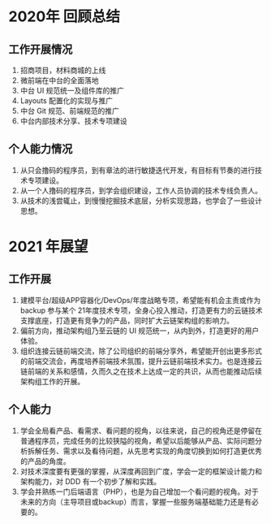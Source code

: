 # 2020年 回顾总结

## 工作开展情况

1. 招商项目，材料商城的上线
2. 微前端在中台的全面落地
3. 中台 UI 规范统一及组件库的推广
4. Layouts 配置化的实现与推广
5. 中台 Git 规范、前端规范的推广
6. 中台内部技术分享、技术专项建设

## 个人能力情况

1. 从只会撸码的程序员，到有章法的进行敏捷迭代开发，有目标有节奏的进行技术专项建设。
2. 从一个人撸码的程序员，到学会组织建设，工作人员协调的技术专线负责人。
3. 从技术的浅尝辄止，到慢慢挖掘技术底层，分析实现思路，也学会了一些设计思想。

# 2021 年展望

## 工作开展

1. 建模平台/超级APP容器化/DevOps/年度战略专项，希望能有机会主责或作为backup 参与某个 21年度技术专项，全身心投入推动，打造更有力的云链技术支撑底座，打造更有竞争力的产品，同时扩大云链架构组的影响力。
2. 偏前方向，推动架构组乃至云链的 UI 规范统一，从内到外，打造更好的用户体验。
3. 组织连接云链前端交流，除了公司组织的前端分享外，希望能开创出更多形式的前端交流会，再度培养前端技术氛围，提升云链前端技术实力。也是连接云链前端的关系和感情，久而久之在技术上达成一定的共识，从而也能推动后续架构组工作的开展。

## 个人能力

1. 学会全局看产品、看需求、看问题的视角，以往来说，自己的视角还是停留在普通程序员，完成任务的比较狭隘的视角，希望以后能够从产品、实际问题分析拆解任务、需求以及看待问题，从先思考实现的角度切换到如何打造更优秀的产品的角度。
2. 对技术深度要有更强的掌握，从深度再回到广度，学会一定的框架设计能力和架构能力，对 DDD 有一个初步了解和实践。
3. 学会并熟练一门后端语言（PHP），也是为自己增加一个看问题的视角。对于未来的方向（主导项目或backup）而言，掌握一些服务端基础能力还是有必要的。


